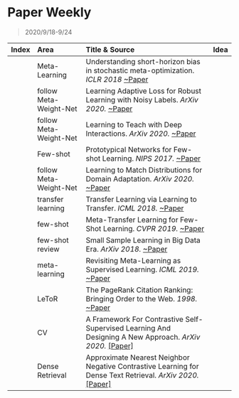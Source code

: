 # Paper Weekly

> 2020/9/18-9/24

|Index|Area|Title & Source|Idea|
|:---:|:--|:-------------|:---|
||Meta-Learning|Understanding short-horizon bias in stochastic meta-optimization. *ICLR 2018* [~Paper](https://arxiv.org/pdf/1803.02021.pdf)|
||follow Meta-Weight-Net|Learning Adaptive Loss for Robust Learning with Noisy Labels. *ArXiv 2020.* [~Paper](https://arxiv.org/pdf/2002.06482.pdf)|
||follow Meta-Weight-Net|Learning to Teach with Deep Interactions. *ArXiv 2020.* [~Paper](https://arxiv.org/pdf/2007.04649.pdf)|
||Few-shot|Prototypical Networks for Few-shot Learning. *NIPS 2017.* [~Paper](http://papers.nips.cc/paper/6996-prototypical-networks-for-few-shot-learning.pdf)|
||follow Meta-Weight-Net|Learning to Match Distributions for Domain Adaptation. *ArXiv 2020.* [~Paper](https://arxiv.org/pdf/2007.10791.pdf)|
||transfer learning|Transfer Learning via Learning to Transfer. *ICML 2018.* [~Paper](http://proceedings.mlr.press/v80/wei18a/wei18a.pdf)|
||few-shot|Meta-Transfer Learning for Few-Shot Learning. *CVPR 2019.* [~Paper](https://openaccess.thecvf.com/content_CVPR_2019/papers/Sun_Meta-Transfer_Learning_for_Few-Shot_Learning_CVPR_2019_paper.pdf)|
||few-shot review|Small Sample Learning in Big Data Era. *ArXiv 2018.* [~Paper](https://arxiv.org/pdf/1808.04572.pdf)|
||meta-learning|Revisiting Meta-Learning as Supervised Learning. *ICML 2019.* [~Paper](https://arxiv.org/pdf/2002.00573.pdf)|
||LeToR|The PageRank Citation Ranking: Bringing Order to the Web. *1998.* [~Paper](http://ilpubs.stanford.edu:8090/422/1/1999-66.pdf)|
||CV|A Framework For Contrastive Self-Supervised Learning And Designing A New Approach. *ArXiv 2020.* [[Paper]](https://arxiv.org/pdf/2009.00104.pdf)|
||Dense Retrieval|Approximate Nearest Neighbor Negative Contrastive Learning for Dense Text Retrieval. *ArXiv 2020.* [[Paper]](https://arxiv.org/pdf/2007.00808.pdf)|

